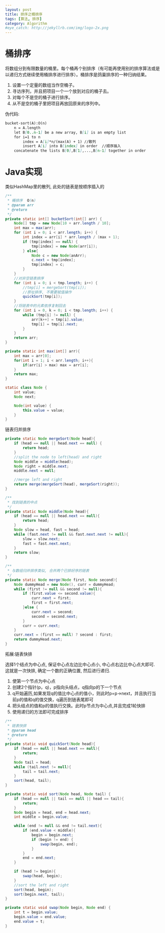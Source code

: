```yaml
---
layout: post
title: 排序之桶排序
tags: [算法, 排序]
category: Algorithm
#eye_catch: http://jekyllrb.com/img/logo-2x.png
---
```


<script type="text/javascript" src="http://cdn.mathjax.org/mathjax/latest/MathJax.js?config=default"></script>

# 桶排序

将数组分到有限数量的桶里。每个桶再个别排序（有可能再使用别的排序算法或是以递归方式继续使用桶排序进行排序）。桶排序是鸽巢排序的一种归纳结果。

1. 设置一个定量的数组当作空桶子。
2. 寻访序列，并且把项目一个一个放到对应的桶子去。
3. 对每个不是空的桶子进行排序。
4. 从不是空的桶子里把项目再放回原来的序列中。

<!--more-->
<!--more-->

伪代码:

```md
bucket-sort(A):O(n)
    n = A.length
    let B[0..n-1] be a new array, B[i] is an empty list
    for i=1 to n
        index = A[i]*n/(max(A) + 1) //散列
        insert A[i] into B[index] in order  //顺序插入
    concatenate the lists B[0],B[1],...,B[n-1] together in order
```

# Java实现

类似HashMap里的散列, 此处的链表是按顺序插入的

```java
/**
 * 桶排序  O(n)
 * @param arr
 * @return
 */
private static int[] bucketSort(int[] arr) {
    Node[] tmp = new Node[10 + arr.length / 10];
    int max = max(arr);
    for (int i = 0; i < arr.length; i++) {
        int index = arr[i] * arr.length / (max + 1);
        if (tmp[index] == null) {
            tmp[index] = new Node(arr[i]);
        } else{
            Node c = new Node(anArr);
            c.next = tmp[index];
            tmp[index] = c;
        }
    }
    //对非空链表排序
    for (int i = 0; i < tmp.length; i++) {
        //tmp[i] = mergeSort(tmp[i]);
        //原址排序, 不需要赋值操作
        quickSort(tmp[i]);
    }
    //将链表中的元素依序复制回去
    for (int i = 0, k = 0; i < tmp.length; i++) {
        while (tmp[i] != null) {
            arr[k++] = tmp[i].value;
            tmp[i] = tmp[i].next;
        }
    }
    return arr;
}

private static int max(int[] arr){
    int max = arr[0];
    for(int i = 1; i < arr.length; i++){
        if(arr[i] > max) max = arr[i];
    }
    return max;
}

static class Node {
    int value;
    Node next;

    Node(int value) {
        this.value = value;
    }
}
```

链表归并排序

```java
private static Node mergeSort(Node head){
    if (head == null || head.next == null) {
        return head;
    }
    //split the node to left(head) and right
    Node middle = middle(head);
    Node right = middle.next;
    middle.next = null;

    //merge left and right
    return merge(mergeSort(head), mergeSort(right));
}

/**
 * 找到链表的中点
 */
private static Node middle(Node head){
    if (head == null || head.next == null){
        return head;
    }
    Node slow = head, fast = head;
    while (fast.next != null && fast.next.next != null){
        slow = slow.next;
        fast = fast.next.next;
    }
    return slow;
}

/**
 * 与数组归并排序类似, 合并两个已排好序的链表
 */
private static Node merge(Node first, Node second){
    Node dummyHead = new Node(), curr = dummyHead;
    while (first != null && second != null){
        if (first.value <= second.value){
            curr.next = first;
            first = first.next;
        }else {
            curr.next = second;
            second = second.next;
        }
        curr = curr.next;
    }
    curr.next = (first == null) ? second : first;
    return dummyHead.next;
}
```

拓展:链表快排

选择1个结点为中心点, 保证中心点左边比中心点小, 中心点右边比中心点大即可. 这就是一次快排, 确定一个数的正确位置, 然后进行递归.

1. 使第一个节点为中心点
2. 创建2个指针(p，q)，p指向头结点，q指向p的下一个节点
3. q开始遍历,如果发现q的值比中心点的值小，则此时p=p->next，并且执行当前p的值和q的值交换，q遍历到链表尾即可
4. 把头结点的值和p的值执行交换。此时p节点为中心点,并且完成1轮快排
5. 使用递归的方法即可完成排序

```java
/**
 * 链表快排
 * @param head
 * @return
 */
private static void quickSort(Node head){
    if (head == null || head.next == null){
        return;
    }
    Node tail = head;
    while (tail.next != null){
        tail = tail.next;
    }
    sort(head, tail);
}

private static void sort(Node head, Node tail) {
    if (head == null || tail == null || head == tail){
        return;
    }
    Node begin = head, end = head.next;
    int middle = begin.value;

    while (end != null && end != tail.next){
        if (end.value < middle){
            begin = begin.next;
            if (begin != end) {
                swap(begin, end);
            }
        }
        end = end.next;
    }

    if (head != begin){
        swap(head, begin);
    }
    //sort the left and right
    sort(head, begin);
    sort(begin.next, tail);
}

private static void swap(Node begin, Node end) {
    int t = begin.value;
    begin.value = end.value;
    end.value = t;
}
```